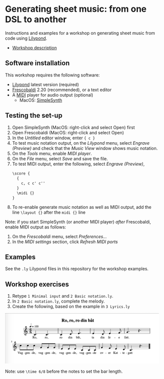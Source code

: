 # Generating sheet music: from one DSL to another

Instructions and examples for a workshop on generating sheet music from code using [Lilypond](http://lilypond.org/).

* [Workshop description](https://hilton.org.uk/presentations/lilypond-workshop)

## Software installation

This workshop requires the following software:

* [Lilypond](http://lilypond.org/) latest version (required)
* [Frescobaldi](http://www.frescobaldi.org/) 2.20 (recommended), or a text editor
* A [MIDI](https://en.wikipedia.org/wiki/MIDI) player for audio output (optional)
  * MacOS: [SimpleSynth](http://notahat.com/simplesynth/)

## Testing the set-up

1. Open SimpleSynth (MacOS: right-click and select Open) first
1. Open Frescobaldi (MacOS: right-click and select Open)
1. In the _Untitled_ editor window, enter `{ c }`
1. To test music notation output, on the _Lilypond_ menu, select _Engrave (Preview)_ and check that the _Music View_ window shows music notation.
1. On the _Tools_ menu, enable  _MIDI player_.
1. On the _File_ menu, select _Save_ and save the file.
1. To test MIDI output, enter the following, select _Engrave (Preview)_, 
    ```
    \score {
      { 
        c, c c' c''
      }
      \midi {}
    }
    ```
1. To re-enable generate music notation as well as MIDI output, add the line `\layout {}` after the `midi {}` line

Note: if you start SimpleSynth (or another MIDI player) _after_ Frescobaldi, enable MIDI output as follows:

1. On the _Frescobaldi_ menu, select _Preferences…_
1. In the _MIDI settings_ section, click _Refresh MIDI ports_

## Examples

See the `.ly` Lilypond files in this repository for the workshop examples.

## Workshop exercises

1. Retype `1 Minimal input` and `2 Basic notation.ly`.
1. In `2 Basic notation.ly`, complete the melody.
1. Create the following, based on the example in `3 Lyrics.ly`

  ![Nursery rhyme exercise](https://raw.githubusercontent.com/hilton/lilypond-workshop/master/4%20Nursery%20rhyme%20exercise.png)

  Note: use `\time 6/8` before the notes to set the bar length.
